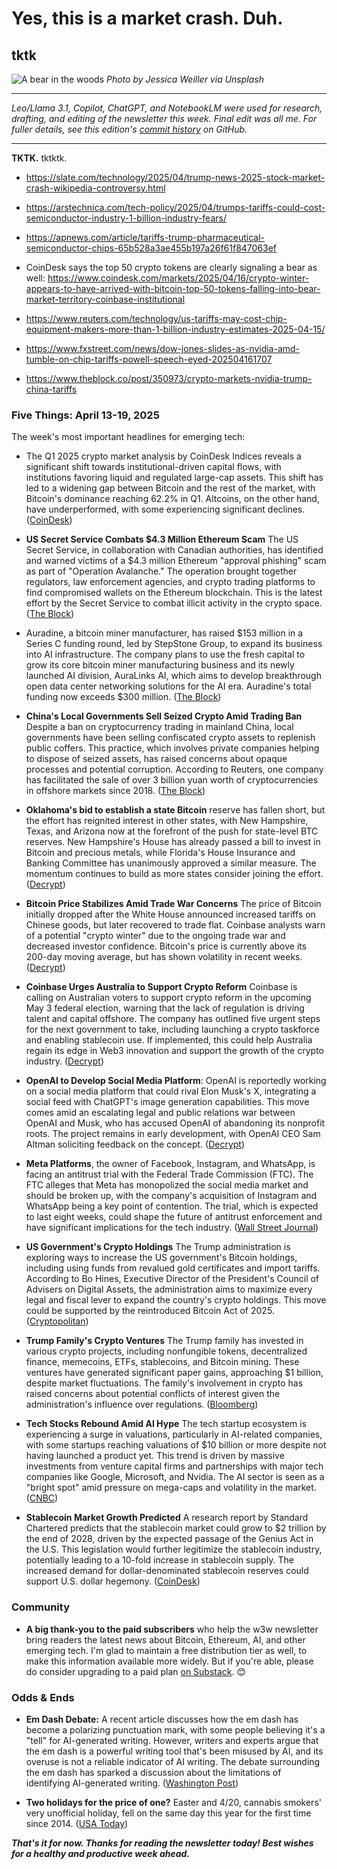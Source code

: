 <!--

Adding some draft items for the "Five Things" section below. All drafted entirely by Leo/Llama 3.1 following this prompt:

I'm thinking of using the news article in this tab in my upcoming newsletter, which contains a bulleted list summarizing important tech news each week. Could you please summarize the story in 2-3 sentences, Leo?

Will run draft items through NotebookLM for re-write later, then do a final check myself.

-->

# Yes, this is a market crash. Duh.
## tktk <!-- Get AI help drafting subhead. -->

![A bear in the woods](https://w3w.news/img/jessica-weiller-bear-1920.jpg)
*Photo by Jessica Weiller via Unsplash*

<hr>

*Leo/Llama 3.1, Copilot, ChatGPT, and NotebookLM were used for research, drafting, and editing of the newsletter this week. Final edit was all me. For fuller details, see this edition's [commit history](https://github.com/peteramckay/w3wnewsletter/commits/master/2025/2025-04-20-wir.md) on GitHub.* <!-- Check credits again before final publication. -->

<hr>

**TKTK.** tktktk.

<!-- Lead item. Riff on Slate article about Wikipedia editors debating whether this month's market turmoil constitutes a crash. Slate link and other relevant articles below... -->

- https://slate.com/technology/2025/04/trump-news-2025-stock-market-crash-wikipedia-controversy.html

- https://arstechnica.com/tech-policy/2025/04/trumps-tariffs-could-cost-semiconductor-industry-1-billion-industry-fears/

- https://apnews.com/article/tariffs-trump-pharmaceutical-semiconductor-chips-65b528a3ae455b197a26f61f847063ef

- CoinDesk says the top 50 crypto tokens are clearly signaling a bear as well: https://www.coindesk.com/markets/2025/04/16/crypto-winter-appears-to-have-arrived-with-bitcoin-top-50-tokens-falling-into-bear-market-territory-coinbase-institutional

- https://www.reuters.com/technology/us-tariffs-may-cost-chip-equipment-makers-more-than-1-billion-industry-estimates-2025-04-15/

- https://www.fxstreet.com/news/dow-jones-slides-as-nvidia-amd-tumble-on-chip-tariffs-powell-speech-eyed-202504161707

- https://www.theblock.co/post/350973/crypto-markets-nvidia-trump-china-tariffs

### Five Things: April 13-19, 2025

The week's most important headlines for emerging tech:

<!-- All drafts by Leo/Llama 3.1 for now. Will get NotebookLM to do an edit, then a final one of my own. NOTE: Drafts so far need A LOT of checking for accuracy, flow, etc. -->

- The Q1 2025 crypto market analysis by CoinDesk Indices reveals a significant shift towards institutional-driven capital flows, with institutions favoring liquid and regulated large-cap assets. This shift has led to a widening gap between Bitcoin and the rest of the market, with Bitcoin's dominance reaching 62.2% in Q1. Altcoins, on the other hand, have underperformed, with some experiencing significant declines. ([CoinDesk](https://www.coindesk.com/coindesk-indices/2025/04/16/bitcoin-leads-a-fundamental-shift-in-the-crypto-market))

- **US Secret Service Combats $4.3 Million Ethereum Scam** The US Secret Service, in collaboration with Canadian authorities, has identified and warned victims of a $4.3 million Ethereum "approval phishing" scam as part of "Operation Avalanche." The operation brought together regulators, law enforcement agencies, and crypto trading platforms to find compromised wallets on the Ethereum blockchain. This is the latest effort by the Secret Service to combat illicit activity in the crypto space.([The Block](https://www.theblock.co/post/351030/us-secret-service-combats-ethereum-scam-canadian-officials))

- Auradine, a bitcoin miner manufacturer, has raised $153 million in a Series C funding round, led by StepStone Group, to expand its business into AI infrastructure. The company plans to use the fresh capital to grow its core bitcoin miner manufacturing business and its newly launched AI division, AuraLinks AI, which aims to develop breakthrough open data center networking solutions for the AI era. Auradine's total funding now exceeds $300 million. ([The Block](https://www.theblock.co/post/351003/bitcoin-miner-manufacturer-auradine-series-c-funding-ai-expansion))

- **China's Local Governments Sell Seized Crypto Amid Trading Ban**
Despite a ban on cryptocurrency trading in mainland China, local governments have been selling confiscated crypto assets to replenish public coffers. This practice, which involves private companies helping to dispose of seized assets, has raised concerns about opaque processes and potential corruption. According to Reuters, one company has facilitated the sale of over 3 billion yuan worth of cryptocurrencies in offshore markets since 2018. ([The Block](https://www.theblock.co/post/350955/china-government-selling-seized-crypto))

- **Oklahoma's bid to establish a state Bitcoin** reserve has fallen short, but the effort has reignited interest in other states, with New Hampshire, Texas, and Arizona now at the forefront of the push for state-level BTC reserves. New Hampshire's House has already passed a bill to invest in Bitcoin and precious metals, while Florida's House Insurance and Banking Committee has unanimously approved a similar measure. The momentum continues to build as more states consider joining the effort. ([Decrypt](https://decrypt.co/315026/oklahoma-kills-bitcoin-reserve-proposal-in-senate-committee-vote))

- **Bitcoin Price Stabilizes Amid Trade War Concerns**
The price of Bitcoin initially dropped after the White House announced increased tariffs on Chinese goods, but later recovered to trade flat. Coinbase analysts warn of a potential "crypto winter" due to the ongoing trade war and decreased investor confidence. Bitcoin's price is currently above its 200-day moving average, but has shown volatility in recent weeks. ([Decrypt](https://decrypt.co/315089/bitcoin-steadies-but-coinbase-analyst-sees-crypto-winter-tariffs))

- **Coinbase Urges Australia to Support Crypto Reform**
Coinbase is calling on Australian voters to support crypto reform in the upcoming May 3 federal election, warning that the lack of regulation is driving talent and capital offshore. The company has outlined five urgent steps for the next government to take, including launching a crypto taskforce and enabling stablecoin use. If implemented, this could help Australia regain its edge in Web3 innovation and support the growth of the crypto industry. ([Decrypt](https://decrypt.co/315022/coinbase-urges-australia-vote-crypto-progress-may))

- **OpenAI to Develop Social Media Platform**: OpenAI is reportedly working on a social media platform that could rival Elon Musk's X, integrating a social feed with ChatGPT's image generation capabilities. This move comes amid an escalating legal and public relations war between OpenAI and Musk, who has accused OpenAI of abandoning its nonprofit roots. The project remains in early development, with OpenAI CEO Sam Altman soliciting feedback on the concept. ([Decrypt](https://decrypt.co/315020/openai-plans-x-like-social-platform-amid-ongoing-rift-musk))

- **Meta Platforms**, the owner of Facebook, Instagram, and WhatsApp, is facing an antitrust trial with the Federal Trade Commission (FTC). The FTC alleges that Meta has monopolized the social media market and should be broken up, with the company's acquisition of Instagram and WhatsApp being a key point of contention. The trial, which is expected to last eight weeks, could shape the future of antitrust enforcement and have significant implications for the tech industry. ([Wall Street Journal](https://www.wsj.com/tech/meta-fights-to-keep-instagram-and-whatsapp-as-antitrust-trial-begins-8c6911d9?st=CzM5F5&reflink=desktopwebshare_permalink))

- **US Government's Crypto Holdings** The Trump administration is exploring ways to increase the US government's Bitcoin holdings, including using funds from revalued gold certificates and import tariffs. According to Bo Hines, Executive Director of the President's Council of Advisers on Digital Assets, the administration aims to maximize every legal and fiscal lever to expand the country's crypto holdings. This move could be supported by the reintroduced Bitcoin Act of 2025. ([Cryptopolitan](https://www.msn.com/en-us/politics/government/trump-to-use-tariff-revenue-to-buy-more-bitcoin/ar-AA1CWdHZ))

- **Trump Family's Crypto Ventures** The Trump family has invested in various crypto projects, including nonfungible tokens, decentralized finance, memecoins, ETFs, stablecoins, and Bitcoin mining. These ventures have generated significant paper gains, approaching $1 billion, despite market fluctuations. The family's involvement in crypto has raised concerns about potential conflicts of interest given the administration's influence over regulations. ([Bloomberg](https://finance.yahoo.com/news/trump-family-going-crypto-projects-140000972.html))

- **Tech Stocks Rebound Amid AI Hype** The tech startup ecosystem is experiencing a surge in valuations, particularly in AI-related companies, with some startups reaching valuations of $10 billion or more despite not having launched a product yet. This trend is driven by massive investments from venture capital firms and partnerships with major tech companies like Google, Microsoft, and Nvidia. The AI sector is seen as a "bright spot" amid pressure on mega-caps and volatility in the market. ([CNBC](https://www.youtube.com/watch?v=b8RFUvr_tks))

- **Stablecoin Market Growth Predicted** A research report by Standard Chartered predicts that the stablecoin market could grow to $2 trillion by the end of 2028, driven by the expected passage of the Genius Act in the U.S. This legislation would further legitimize the stablecoin industry, potentially leading to a 10-fold increase in stablecoin supply. The increased demand for dollar-denominated stablecoin reserves could support U.S. dollar hegemony. ([CoinDesk](https://www.coindesk.com/markets/2025/04/15/stablecoin-market-could-grow-to-usd2t-by-end-2028-standard-chartered))

### Community

- **A big thank-you to the paid subscribers** who help the w3w newsletter bring readers the latest news about Bitcoin, Ethereum, AI, and other emerging tech. I'm glad to maintain a free distribution tier as well, to make this information available more widely. But if you're able, please do consider upgrading to a paid plan [on Substack](https://w3wnews.substack.com/subscribe). 😊

### Odds & Ends

- **Em Dash Debate:** A recent article discusses how the em dash has become a polarizing punctuation mark, with some people believing it's a "tell" for AI-generated writing. However, writers and experts argue that the em dash is a powerful writing tool that's been misused by AI, and its overuse is not a reliable indicator of AI writing. The debate surrounding the em dash has sparked a discussion about the limitations of identifying AI-generated writing. ([Washington Post](https://news.google.com/read/CBMirgFBVV95cUxNRDZUcnE1TjVSUFhuZ0FBMnRfbWM3WUg2RFJOb0xWVHBPaXF3ZU54ZV9pNGloaUk3RGE4a2hpRWdRbDVpUERrbUhpNWI2eWZFbkFWWXZtM2tJbTlNRFFIZkh0Y29tYW1ZSnZJWVBJb0J0TFMtSUpoXzRablplSE1QSU9aekRxWEtyTVduRGVpTDRVcFNFNmZodTNBUnZtMVBVNk5pRWV0NzdLbEhUREE?hl=en-US&gl=US&ceid=US%3Aen))

- **Two holidays for the price of one?** Easter and 4/20, cannabis smokers' very unofficial holiday, fell on the same day this year for the first time since 2014. ([USA Today](https://www.usatoday.com/story/news/2025/04/03/when-easter-sunday-420-same-day-list-years-dates/82771933007/))

_**That's it for now. Thanks for reading the newsletter today! Best wishes for a healthy and productive week ahead.**_
